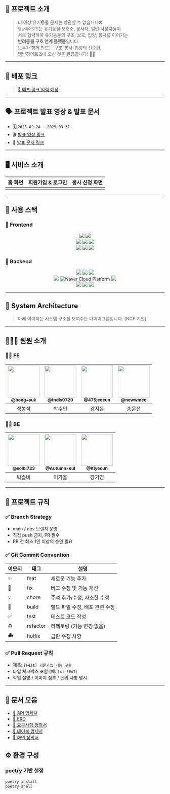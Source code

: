 ## 📖 프로젝트 소개

> 더 이상 유기동물 문제는 방관할 수 없습니다❌  
`댕냥히어로즈`는 유기동물 보호소, 봉사자, 일반 사용자들이  
서로 협력하여 유기동물의 구조, 보호, 입양, 봉사를 이어가는  
**반려동물 구호 연계 플랫폼**입니다.  
모두가 함께 만드는 구조-봉사-입양의 선순환,  
댕냥히어로즈에 오신 것을 환영합니다! 🐶🐱

---

## :link: 배포 링크

> [🚀 배포 링크 입력 예정](https://your-deployment-link.com) <!-- 실제 배포 링크 기입 -->

---

## 🗣️ 프로젝트 발표 영상 & 발표 문서

- 🗓️ `2025.02.24 ~ 2025.03.31`
- 🎬 [발표 영상 링크]()
- 📑 [발표 문서 링크]()

---

## 🖥️ 서비스 소개

|   홈 화면   |   회원가입 & 로그인   |   봉사 신청 화면   |
|:----------:|:------------------:|:----------------:|
| <!-- <img src="url"> --> | <!-- <img src="url"> --> | <!-- <img src="url"> --> |

---

## 🧰 사용 스택

### 🎨 Frontend

<div align="center">
  <img src="https://img.shields.io/badge/TypeScript-3178C6?style=for-the-badge&logo=typescript&logoColor=white" />
  <img src="https://img.shields.io/badge/React-61DAFB?style=for-the-badge&logo=react&logoColor=black" />
  <br>
  <img src="https://img.shields.io/badge/Axios-5A29E4?style=for-the-badge&logo=axios&logoColor=white" />
  <img src="https://img.shields.io/badge/Zustand-000000?style=for-the-badge&logoColor=white" />
  <img src="https://img.shields.io/badge/npm-CB3837?style=for-the-badge&logo=npm&logoColor=white" />
  <br>
  <img src="https://img.shields.io/badge/Figma-F24E1E?style=for-the-badge&logo=figma&logoColor=white" />
  <img src="https://img.shields.io/badge/dayjs-EF4035?style=for-the-badge&logoColor=white&label=dayjs" />
  <img src="https://img.shields.io/badge/Swiper-6332F6?style=for-the-badge&logo=swiper&logoColor=white" />
</div>


### 🔌 Backend

<div align="center"> 
  <img src="https://img.shields.io/badge/Python-3776AB?style=for-the-badge&logo=python&logoColor=white">
  <img src="https://img.shields.io/badge/Django-092E20?style=for-the-badge&logo=django&logoColor=white">
  <img src="https://img.shields.io/badge/DRF-ff1709?style=for-the-badge&logo=django&logoColor=white">
  <br>
  <img src="https://img.shields.io/badge/PostgreSQL-336791?style=for-the-badge&logo=postgresql&logoColor=white">
  <img src="https://img.shields.io/badge/NCP-03C75A?style=for-the-badge&logoColor=white" alt="Naver Cloud Platform">
  <img src="https://img.shields.io/badge/Docker-2496ED?style=for-the-badge&logo=docker&logoColor=white">
  <br>
  <img src="https://img.shields.io/badge/Poetry-60A5FA?style=for-the-badge&logo=python&logoColor=white">
  <img src="https://img.shields.io/badge/Gunicorn-499848?style=for-the-badge">
  <img src="https://img.shields.io/badge/drf--spectacular-FF5A5F?style=for-the-badge">
</div>

---

## 🔧 System Architecture

> 아래 이미지는 시스템 구조를 보여주는 다이어그램입니다. (NCP 기반)

<!-- 실제 다이어그램 이미지 링크 또는 로컬 이미지 위치 -->


---

## 🧑‍🤝‍🧑 팀원 소개

### 👩‍💻 FE

| <a href="https://github.com/bong-suk"><img src="https://github.com/bong-suk.png" width="100px"/><br/><sub><b>@bong-suk</b></sub></a> | <a href="https://github.com/tndls0720"><img src="https://github.com/tndls0720.png" width="100px"/><br/><sub><b>@tndls0720</b></sub></a> | <a href="https://github.com/475jeeeun"><img src="https://github.com/475jeeeun.png" width="100px"/><br/><sub><b>@475jeeeun</b></sub></a> | <a href="https://github.com/newwmee"><img src="https://github.com/newwmee.png" width="100px"/><br/><sub><b>@newwmee</b></sub></a> |
|:----------------------------------:|:----------:|:---------------------------------------------------------------------------------------------------------------------------------------------------------:|:----------:|
|                정봉석                 |    박수인     |                                                                            강지은                                                                            |    송은선     |


### 👨‍💻 BE

| <a href="https://github.com/solbi723"><img src="https://github.com/solbi723.png" width="100px"/><br/><sub><b>@solbi723</b></sub></a> | <a href="https://github.com/Autumn-eul"><img src="https://github.com/Autumn-eul.png" width="100px"/><br/><sub><b>@Autumn-eul</b></sub></a> | <a href="https://github.com/Kiyeoun"><img src="https://github.com/Kiyeoun.png" width="100px"/><br/><sub><b>@Kiyeoun</b></sub></a> |
|:----------------------------------:|:----------:|:---------------------------------------------------------------------------------------------------------------------------------------------------------:|
|                박솔비                 |    이가을     |                                                                            강기연                                                                            |

---

## 📑 프로젝트 규칙

### ✅ Branch Strategy

- main / dev 브랜치 운영
- 직접 push 금지, PR 필수
- PR 전 최소 1인 이상의 승인 필요

### ✅ Git Commit Convention

| 이모지 | 태그       | 설명                                      |
|--------|------------|-------------------------------------------|
| ✨     | feat       | 새로운 기능 추가                          |
| 🐛     | fix        | 버그 수정 및 기능 개선                    |
| 💡     | chore      | 주석 추가/수정, 사소한 수정               |
| 🚚     | build      | 빌드 파일 수정, 배포 관련 수정             |
| ✅     | test       | 테스트 코드 작성                          |
| ♻️     | refactor   | 리팩토링 (기능 변경 없음)                 |
| 🚑     | hotfix     | 급한 수정 사항                            |

### ✅ Pull Request 규칙

- 제목: `[Feat] 회원가입 기능 구현`
- 타입 체크박스 포함 (예: `[x] FEAT`)
- 작업 설명 / 이미지 첨부 / 논의 사항 명시

---

## 📄 문서 모음

- [📜 API 명세서]()
- [📜 ERD]()
- [📜 요구사항 정의서]()
- [📜 테이블 명세서]()
- [📜 화면 정의서]()


## ⚙️ 환경 구성

### poetry 기반 설정

```bash
poetry install
poetry shell
